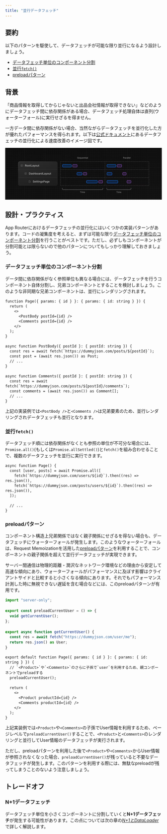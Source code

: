 ```yaml
---
title: "並行データフェッチ"
---
```


## 要約

以下のパターンを駆使して、データフェッチが可能な限り並行になるよう設計しましょう。

- [データフェッチ単位のコンポーネント分割](#データフェッチ単位のコンポーネント分割)
- [並行`fetch()`](#並行fetch)
- [preloadパターン](#preloadパターン)

## 背景

「商品情報を取得してからじゃないと出品会社情報が取得できない」などのようにデータフェッチ間に依存関係がある場合、データフェッチ処理自体は直列(ウォーターフォール)に実行せざるを得ません。

一方データ間に依存関係がない場合、当然ながらデータフェッチを並行化した方が優れたパフォーマンスを得られます。以下は[公式ドキュメント](https://nextjs.org/docs/app/building-your-application/data-fetching/patterns#parallel-and-sequential-data-fetching)にあるデータフェッチの並行化による速度改善のイメージ図です。

![water fall data fetch](/images/nextjs-basic-principle/sequential-fetching.png)

## 設計・プラクティス

App Routerにおけるデータフェッチの並行化にはいくつかの実装パターンがあります。コードの凝集度を考えると、まずは可能な限り[データフェッチ単位のコンポーネント分割](#データフェッチ単位のコンポーネント分割)を行うことがベストです。ただし、必ずしもコンポーネントが分割可能とは限らないので他のパターンについてもしっかり理解しておきましょう。

### データフェッチ単位のコンポーネント分割

データ間に依存関係がなく参照単位も異なる場合には、データフェッチを行うコンポーネント自体分割し、兄弟コンポーネントとすることを検討しましょう。このような非同期な兄弟コンポーネントは、並行にレンダリングされます。

```tsx
function Page({ params: { id } }: { params: { id: string } }) {
  return (
    <>
      <PostBody postId={id} />
      <Comments postId={id} />
    </>
  );
}

async function PostBody({ postId }: { postId: string }) {
  const res = await fetch(`https://dummyjson.com/posts/${postId}`);
  const post = (await res.json()) as Post;
  // ...
}

async function Comments({ postId }: { postId: string }) {
  const res = await fetch(`https://dummyjson.com/posts/${postId}/comments`);
  const comments = (await res.json()) as Comment[];
  // ...
}
```

上記の実装例では`<PostBody />`と`<Comments />`は兄弟要素のため、並行レンダリングされデータフェッチも並行となります。

### 並行`fetch()`

データフェッチ順には依存関係がなくとも参照の単位が不可分な場合には、`Promise.all()`(もしくは`Promise.allSettled()`)と`fetch()`を組み合わせることで、複数のデータフェッチを並行に実行できます。

```tsx
async function Page() {
  const [user, posts] = await Promise.all([
    fetch(`https://dummyjson.com/users/${id}`).then((res) => res.json()),
    fetch(`https://dummyjson.com/posts/users/${id}`).then((res) => res.json()),
  ]);

  // ...
}
```

### preloadパターン

コンポーネント構造上兄弟関係ではなく親子関係にせざるを得ない場合も、データフェッチにウォーターフォールが発生します。このようなウォーターフォールは、Request Memoizationを活用した[preloadパターン](https://nextjs.org/docs/app/building-your-application/data-fetching/patterns#preloading-data)を利用することで、コンポーネントの親子関係を超えて並行データフェッチが実現できます。

サーバー間通信は物理的距離・潤沢なネットワーク環境などの理由から安定して高速な傾向にあり、ウォーターフォールがパフォーマンスに及ぼす影響はクライアントサイドと比較すると小さくなる傾向にあります。それでもパフォーマンス計測した時に無視できない遅延を含む場合などには、このpreloadパターンが有用です。

```ts :app/fetcher.ts
import "server-only";

export const preloadCurrentUser = () => {
  void getCurrentUser();
};

export async function getCurrentUser() {
  const res = await fetch("https://dummyjson.com/user/me");
  return res.json() as User;
}
```

```tsx :app/products/[id]/page.tsx
export default function Page({ params: { id } }: { params: { id: string } }) {
  // `<Product>`や`<Comments>`のさらに子孫で`user`を利用するため、親コンポーネントでpreloadする
  preloadCurrentUser();

  return (
    <>
      <Product productId={id} />
      <Comments productId={id} />
    </>
  );
}
```

上記実装例では`<Product>`や`<Comments>`の子孫でUser情報を利用するため、ページレベルで`preloadCurrentUser()`することで、`<Product>`と`<Comments>`のレンダリングと並行してUser情報のデータフェッチが実行されます。

ただし、preloadパターンを利用した後で`<Product>`や`<Comments>`からUser情報が参照されなくなった場合、`preloadCurrentUser()`が残っていると不要なデータフェッチが発生します。このパターンを利用する際には、無駄なpreloadが残ってしまうことのないよう注意しましょう。

## トレードオフ

### N+1データフェッチ

データフェッチ単位を小さくコンポーネントに分割していくと**N+1データフェッチ**が発生する可能性があります。この点については次の章の[_N+1とDataLoader_](part_1_data_loader)で詳しく解説します。
